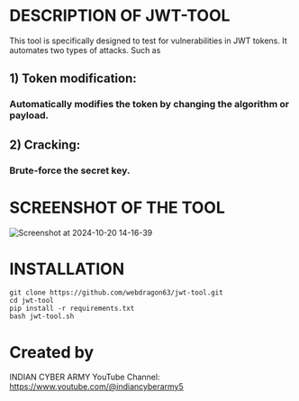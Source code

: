 # DESCRIPTION OF JWT-TOOL
This tool is specifically designed to test for vulnerabilities in JWT tokens. It automates two types of attacks. Such as 
## 1) Token modification:
### Automatically modifies the token by changing the algorithm or payload.
## 2) Cracking:
### Brute-force the secret key.

# SCREENSHOT OF THE TOOL
![Screenshot at 2024-10-20 14-16-39](https://github.com/user-attachments/assets/1371ee54-1083-43cb-a319-2182a990d343)


# INSTALLATION
```shell
git clone https://github.com/webdragon63/jwt-tool.git
cd jwt-tool
pip install -r requirements.txt
bash jwt-tool.sh
```

# Created by
INDIAN CYBER ARMY
YouTube Channel: https://www.youtube.com/@indiancyberarmy5
